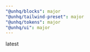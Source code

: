 ```yaml
---
"@unhq/blocks": major
"@unhq/tailwind-preset": major
"@unhq/tokens": major
"@unhq/ui": major
---
```


latest

